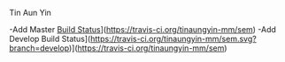 Tin Aun Yin

-Add Master [Build Status](https://travis-ci.org/tinaungyin-mm/sem.svg?branch=master)](https://travis-ci.org/tinaungyin-mm/sem)
-Add Develop Build Status](https://travis-ci.org/tinaungyin-mm/sem.svg?branch=develop)](https://travis-ci.org/tinaungyin-mm/sem)
